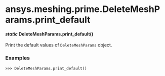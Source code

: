 # ansys.meshing.prime.DeleteMeshParams.print_default



#### *static* DeleteMeshParams.print_default()

Print the default values of `DeleteMeshParams` object.

### Examples

```pycon
>>> DeleteMeshParams.print_default()
```

<!-- !! processed by numpydoc !! -->
